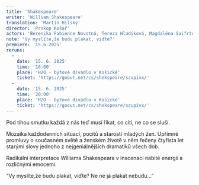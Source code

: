 ```yaml
---
title: 'Shakespeare'
writer: 'William Shakespeare'
translation: 'Martin Hilský'
director: 'Prokop Košař'
actors: 'Berenika Fabienne Novotná, Tereza Hladíková, Magdaléna Saifrtová, Vendula Smižanská, Lucie Kosařová, Viktorie Kozderová, Josefina Rajnišová, Marie Míková a Anežka Hrbková'
note: 'Vy myslíte,že budu plakat, viďte?'
premiere: '15.6.2025'
reruns:
  -
    date: '15. 6. 2025'
    time: '18:00'
    place: 'H2O - bytové divadlo v Košické'
    ticket: 'https://goout.net/cs/shekspeare/szvpivx/'
  -
    date: '15. 6. 2025'
    time: '20:00'
    place: 'H2O - bytové divadlo v Košické'
    ticket: 'https://goout.net/cs/shekspeare/szupivx/'
---
```

Pod tíhou smutku každá z nás teď musí říkat, co cítí, ne co se sluší.

Mozaika každodenních situací, pocitů a starostí mladých žen. Upřímné promluvy o současném světě a ženském životě v něm řečeny čtyřista let starými slovy jednoho z nejgeniálnějších dramatiků všech dob. 

Radikální interpretace Williama Shakespeara v inscenaci nabité energií a rozličnými emocemi.

“Vy myslíte,že budu plakat, viďte? Ne ne já plakat nebudu...”
